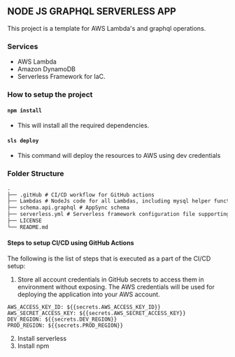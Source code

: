 ## NODE JS GRAPHQL SERVERLESS APP

This project is a template for AWS Lambda's and graphql operations.

### Services

- AWS Lambda
- Amazon DynamoDB
- Serverless Framework for IaC.

### How to setup the project

#### `npm install`

- This will install all the required dependencies.

#### `sls deploy`

- This command will deploy the resources to AWS using dev credentials

### Folder Structure

```markdown
.
├── .gitHub # CI/CD workflow for GitHub actions
├── Lambdas # NodeJs code for all Lambdas, including mysql helper functions
├── schema.api.graphql # AppSync schema
├── serverless.yml # Serverless framework configuration file supporting IaC
├── LICENSE
└── README.md
```

#### Steps to setup CI/CD using GitHub Actions

The following is the list of steps that is executed as a part of the CI/CD setup:

1. Store all account credentials in GitHub secrets to access them in environment without exposing. The AWS credentials will be used for deploying the application into your AWS account.

```
AWS_ACCESS_KEY_ID: ${{secrets.AWS_ACCESS_KEY_ID}}
AWS_SECRET_ACCESS_KEY: ${{secrets.AWS_SECRET_ACCESS_KEY}}
DEV_REGION: ${{secrets.DEV_REGION}}
PROD_REGION: ${{secrets.PROD_REGION}}
```

2. Install serverless
3. Install npm
